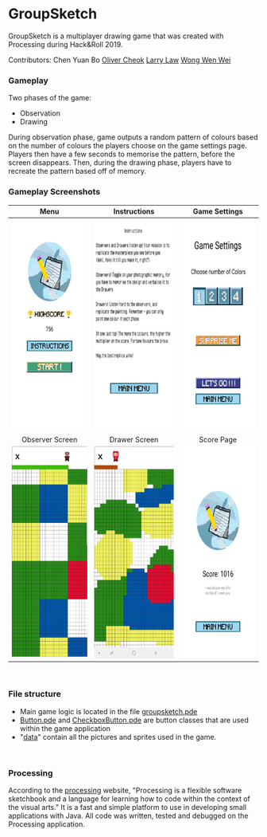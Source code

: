 # GroupSketch
GroupSketch is a multiplayer drawing game that was created with Processing during Hack&Roll 2019. 

Contributors:
Chen Yuan Bo
[Oliver Cheok](https://github.com/olivercheok20)
[Larry Law](https://github.com/larrylawl) 
[Wong Wen Wei](https://www.linkedin.com/in/wong-wen-wei/)

### Gameplay
Two phases of the game:
- Observation
- Drawing

During observation phase, game outputs a random pattern of colours based on the number of colours the players choose on the game settings page. Players then have a few seconds to memorise the pattern, before the screen disappears. Then, during the drawing phase, players have to recreate the pattern based off of memory.

### Gameplay Screenshots
Menu | Instructions  | Game Settings
:-------------------------:|:-------------------------------:|:------------------:
<img src="app_photos/menu.jpg" width="212" height="426">|<img  src="app_photos/instructions.jpg" width="212" height="426">|<img src="app_photos/gamesettings.jpg" width="212" height="426">
Observer Screen |  Drawer Screen |  Score Page
<img src="app_photos/obs_screen.jpg" width="206" height="426">|<img src="app_photos/draw_screen.jpg" width="206" height="426">|<img src="app_photos/score.jpg" width="212" height="426">

<br>

### File structure

- Main game logic is located in the file [groupsketch.pde](game_files/groupsketch.pde)
- [Button.pde](game_files/Button.pde) and [CheckboxButton.pde](game_files/CheckboxButton.pde) are button classes that are used within the game application
- "[data](game_files/data/)" contain all the pictures and sprites used in the game.
<br>

### Processing
According to the [processing](https://processing.org/) website, "Processing is a flexible software sketchbook and a language for learning how to code within the context of the visual arts." It is a fast and simple platform to use in developing small applications with Java. All code was written, tested and debugged on the Processing application.

